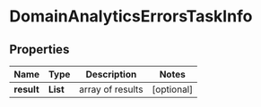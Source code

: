 # DomainAnalyticsErrorsTaskInfo


## Properties

| Name | Type | Description | Notes |
|------------ | ------------- | ------------- | -------------|
**result** | **List<DomainAnalyticsErrorsResultInfo>** | array of results |[optional]|